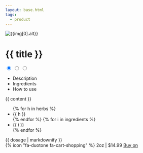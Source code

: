 ```yaml
---
layout: base.html
tags: 
  - product
---
```

<div class="product-hero split pad-20 gap-20">

![{{img[0].alt}}](/img/{{img[0].photo}})

<div class="product-body split-50">

# {{ title }}
<div class="tabbed">
<input type="radio" id="tab1" name="css-tabs" checked>
<input type="radio" id="tab2" name="css-tabs">
<input type="radio" id="tab3" name="css-tabs">
<ul class="tabs">
<li class="tab"><label for="tab1">Description</label></li>
<li class="tab"><label for="tab2">Ingredients</label></li>
<li class="tab"><label for="tab3">How to use</label></li>
</ul>
<div class="tab-content">
{{ content }}
</div>
<div class="tab-content">
<ul>
{% for h in herbs %}
<li>{{ h }}</li>
{% endfor %}
{% for i in ingredients %}
<li>{{ i }}</li>
{% endfor %}
</ul>
</div>
<div class="tab-content">
{{ dosage | markdownify }}
</div>
</div>
{% icon "fa-duotone fa-cart-shopping" %} 2oz | $14.99
<a class="gumroad-button" href="https://sassyroots.gumroad.com/l/notebook">Buy on</a>
</div>
</div>





